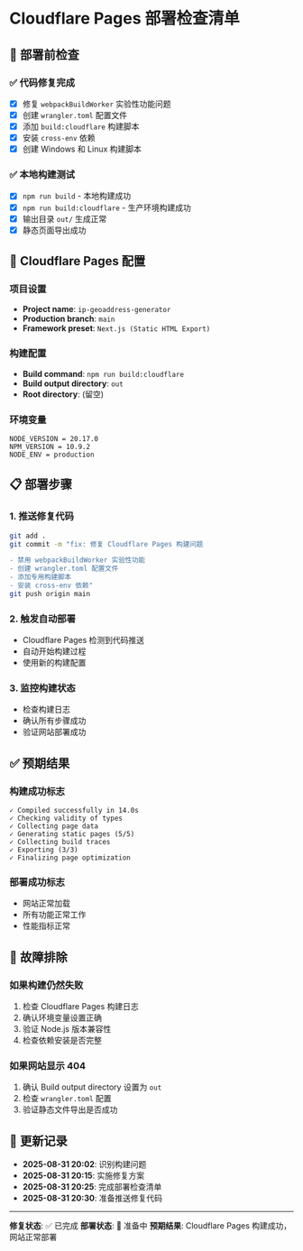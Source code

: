 # Cloudflare Pages 部署检查清单

## 🚀 部署前检查

### ✅ 代码修复完成
- [x] 修复 `webpackBuildWorker` 实验性功能问题
- [x] 创建 `wrangler.toml` 配置文件
- [x] 添加 `build:cloudflare` 构建脚本
- [x] 安装 `cross-env` 依赖
- [x] 创建 Windows 和 Linux 构建脚本

### ✅ 本地构建测试
- [x] `npm run build` - 本地构建成功
- [x] `npm run build:cloudflare` - 生产环境构建成功
- [x] 输出目录 `out/` 生成正常
- [x] 静态页面导出成功

## 🔧 Cloudflare Pages 配置

### 项目设置
- **Project name**: `ip-geoaddress-generator`
- **Production branch**: `main`
- **Framework preset**: `Next.js (Static HTML Export)`

### 构建配置
- **Build command**: `npm run build:cloudflare`
- **Build output directory**: `out`
- **Root directory**: (留空)

### 环境变量
```
NODE_VERSION = 20.17.0
NPM_VERSION = 10.9.2
NODE_ENV = production
```

## 📋 部署步骤

### 1. 推送修复代码
```bash
git add .
git commit -m "fix: 修复 Cloudflare Pages 构建问题

- 禁用 webpackBuildWorker 实验性功能
- 创建 wrangler.toml 配置文件
- 添加专用构建脚本
- 安装 cross-env 依赖"
git push origin main
```

### 2. 触发自动部署
- Cloudflare Pages 检测到代码推送
- 自动开始构建过程
- 使用新的构建配置

### 3. 监控构建状态
- 检查构建日志
- 确认所有步骤成功
- 验证网站部署成功

## ✅ 预期结果

### 构建成功标志
```
✓ Compiled successfully in 14.0s
✓ Checking validity of types
✓ Collecting page data
✓ Generating static pages (5/5)
✓ Collecting build traces
✓ Exporting (3/3)
✓ Finalizing page optimization
```

### 部署成功标志
- 网站正常加载
- 所有功能正常工作
- 性能指标正常

## 🚨 故障排除

### 如果构建仍然失败
1. 检查 Cloudflare Pages 构建日志
2. 确认环境变量设置正确
3. 验证 Node.js 版本兼容性
4. 检查依赖安装是否完整

### 如果网站显示 404
1. 确认 Build output directory 设置为 `out`
2. 检查 `wrangler.toml` 配置
3. 验证静态文件导出是否成功

## 📝 更新记录

- **2025-08-31 20:02**: 识别构建问题
- **2025-08-31 20:15**: 实施修复方案
- **2025-08-31 20:25**: 完成部署检查清单
- **2025-08-31 20:30**: 准备推送修复代码

---

**修复状态**: ✅ 已完成
**部署状态**: 🚀 准备中
**预期结果**: Cloudflare Pages 构建成功，网站正常部署 